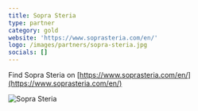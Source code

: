 ```yaml
---
title: Sopra Steria
type: partner
category: gold
website: 'https://www.soprasteria.com/en/'
logo: /images/partners/sopra-steria.jpg
socials: []
---
```


Find Sopra Steria on [https://www.soprasteria.com/en/](https://www.soprasteria.com/en/)

![Sopra Steria](/images/partners/sopra-steria.jpg)

